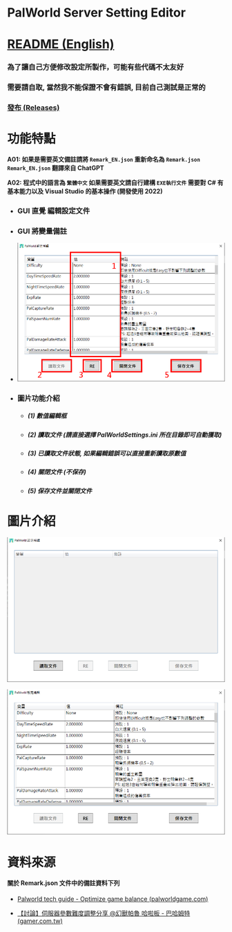 # PalWorld Server Setting Editor

# [README (English)](./README_EN.md)

### 為了讓自己方便修改設定所製作，可能有些代碼不太友好

### 需要請自取, 當然我不能保證不會有錯誤, 目前自己測試是正常的

### [發布 (Releases)](https://github.com/murayuki/PalWorld-SettingTools/releases)

# 功能特點

**A01: 如果是需要英文備註請將 `Remark_EN.json` 重新命名為 `Remark.json`
	`Remark_EN.json` 翻譯來自 ChatGPT**



**A02: 程式中的語言為 `繁體中文` 如果需要英文請自行建構 `EXE執行文件`
	 需要對 C# 有基本能力以及 Visual Studio 的基本操作 (開發使用 2022)**



* ### **GUI 直覺 編輯設定文件**

* ### **GUI 將變量備註**

* ![img03](./Images/img03.png)

* ### 圖片功能介紹

  - ##### **(1) 數值編輯框**

  - ##### **(2) 讀取文件 (請直接選擇 PalWorldSettings.ini 所在目錄即可自動獲取)**

  - ##### **(3) 已讀取文件狀態, 如果編輯錯誤可以直接重新讀取原數值**

  - ##### **(4) 關閉文件 (不保存)**

  - ##### **(5) 保存文件並關閉文件**

  

# 圖片介紹

![img01](./Images/img01.png)

![img02](./Images/img02.png)



# 資料來源

#### **關於 Remark.json 文件中的備註資料下列**

- [Palworld tech guide - Optimize game balance (palworldgame.com)](https://tech.palworldgame.com/optimize-game-balance)

- [【討論】伺服器參數難度調整分享 @幻獸帕魯 哈啦板 - 巴哈姆特 (gamer.com.tw)](https://forum.gamer.com.tw/C.php?bsn=71458&snA=227)
